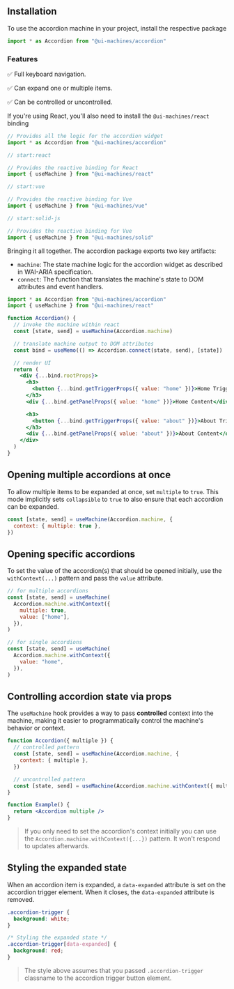 ## Installation

To use the accordion machine in your project, install the respective package

```jsx
import * as Accordion from "@ui-machines/accordion"
```

### Features

✅ Full keyboard navigation.

✅ Can expand one or multiple items.

✅ Can be controlled or uncontrolled.

If you're using React, you'll also need to install the `@ui-machines/react` binding

```jsx
// Provides all the logic for the accordion widget
import * as Accordion from "@ui-machines/accordion"

// start:react

// Provides the reactive binding for React
import { useMachine } from "@ui-machines/react"

// start:vue

// Provides the reactive binding for Vue
import { useMachine } from "@ui-machines/vue"

// start:solid-js

// Provides the reactive binding for Vue
import { useMachine } from "@ui-machines/solid"
```

Bringing it all together. The accordion package exports two key artifacts:

- `machine`: The state machine logic for the accordion widget as described in WAI-ARIA specification.
- `connect`: The function that translates the machine's state to DOM attributes and event handlers.

```jsx
import * as Accordion from "@ui-machines/accordion"
import { useMachine } from "@ui-machines/react"

function Accordion() {
  // invoke the machine within react
  const [state, send] = useMachine(Accordion.machine)

  // translate machine output to DOM attributes
  const bind = useMemo(() => Accordion.connect(state, send), [state])

  // render UI
  return (
    <div {...bind.rootProps}>
      <h3>
        <button {...bind.getTriggerProps({ value: "home" })}>Home Trigger</button>
      </h3>
      <div {...bind.getPanelProps({ value: "home" })}>Home Content</div>

      <h3>
        <button {...bind.getTriggerProps({ value: "about" })}>About Trigger</button>
      </h3>
      <div {...bind.getPanelProps({ value: "about" })}>About Content</div>
    </div>
  )
}
```

## Opening multiple accordions at once

To allow multiple items to be expanded at once, set `multiple` to `true`. This mode implicitly sets `collapsible` to
`true` to also ensure that each accordion can be expanded.

```jsx
const [state, send] = useMachine(Accordion.machine, {
  context: { multiple: true },
})
```

## Opening specific accordions

To set the value of the accordion(s) that should be opened initially, use the `withContext(...)` pattern and pass the
`value` attribute.

```jsx
// for multiple accordions
const [state, send] = useMachine(
  Accordion.machine.withContext({
    multiple: true,
    value: ["home"],
  }),
)

// for single accordions
const [state, send] = useMachine(
  Accordion.machine.withContext({
    value: "home",
  }),
)
```

## Controlling accordion state via props

The `useMachine` hook provides a way to pass **controlled** context into the machine, making it easier to
programmatically control the machine's behavior or context.

```jsx
function Accordion({ multiple }) {
  // controlled pattern
  const [state, send] = useMachine(Accordion.machine, {
    context: { multiple },
  })

  // uncontrolled pattern
  const [state, send] = useMachine(Accordion.machine.withContext({ multiple }))
}

function Example() {
  return <Accordion multiple />
}
```

> If you only need to set the accordion's context initially you can use the `Accordion.machine.withContext({...})`
> pattern. It won't respond to updates afterwards.

## Styling the expanded state

When an accordion item is expanded, a `data-expanded` attribute is set on the accordion trigger element. When it closes,
the `data-expanded` attribute is removed.

```css
.accordion-trigger {
  background: white;
}

/* Styling the expanded state */
.accordion-trigger[data-expanded] {
  background: red;
}
```

> The style above assumes that you passed `.accordion-trigger` classname to the accordion trigger button element.
